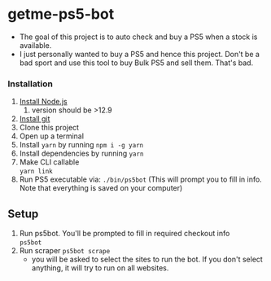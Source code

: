 # getme-ps5-bot

- The goal of this project is to auto check and buy a PS5 when a stock is available. 
- I just personally wanted to buy a PS5 and hence this project. Don't be a bad sport and use this tool to buy Bulk PS5 and sell them. That's bad.

### Installation

 1. [Install Node.js](https://nodejs.org/en/)
    1. version should be >12.9
 2. [Install git](https://git-scm.com/)
 3. Clone this project
 4. Open up a terminal
 5. Install `yarn` by running `npm i -g yarn`
 6. Install dependencies by running `yarn`
 7. Make CLI callable  
    `yarn link`  
 8. Run PS5 executable via: `./bin/ps5bot`  (This will prompt you to fill in info. Note that everything is saved on your computer)

## Setup

 1. Run ps5bot. You'll be prompted to fill in required checkout info  
    `ps5bot`  
 2. Run scraper
    `ps5bot scrape`
    - you will be asked to select the sites to run the bot. If you don't select anything, it will try to run on all websites.

